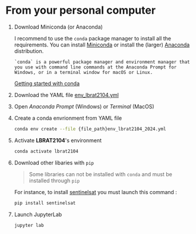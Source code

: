 # From your personal computer

1. Download Miniconda (or Anaconda)  

    I recommend to use the `conda` package manager to install all the requirements. You can install [Miniconda](https://docs.conda.io/en/latest/miniconda.html) or install the (larger) [Anaconda](https://www.anaconda.com/products/individual) distribution.

    ```{note}
    `conda` is a powerful package manager and environment manager that you use with command line commands at the Anaconda Prompt for Windows, or in a terminal window for macOS or Linux.
    ```

    [Getting started with conda](https://conda.io/projects/conda/en/latest/user-guide/getting-started.html)

2. Download the YAML file [env_lbrat2104.yml](https://github.com/nicolasdeffense/eo-toolbox-rtd/blob/main/env_lbrat2104_2024.yml)

3. Open *Anaconda Prompt* (Windows) or *Terminal* (MacOS)

4. Create a conda envrionment from YAML file
    ```sh
    conda env create --file {file_path}env_lbrat2104_2024.yml
    ```

5. Activate **LBRAT2104**'s environment
    ```sh
    conda activate lbrat2104
    ```

6. Download other libaries with `pip`

    > Some libraries can not be installed with `conda` and must be installed through `pip`

    For instance, to install [sentinelsat](https://sentinelsat.readthedocs.io/en/stable/index.html) you must launch this command :

    ```sh
    pip install sentinelsat
    ```

7. Launch JupyterLab
    ```sh
    jupyter lab
    ```